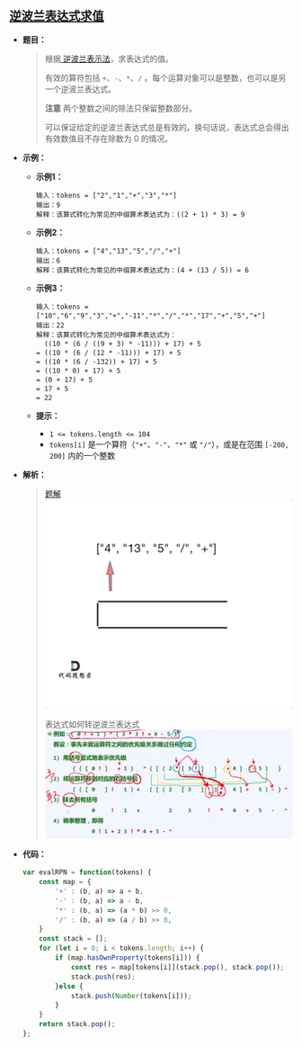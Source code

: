 ## [逆波兰表达式求值](https://leetcode.cn/problems/evaluate-reverse-polish-notation/)

* **题目：**

  >根据[ 逆波兰表示法](https://baike.baidu.com/item/逆波兰式/128437)，求表达式的值。
  >
  >有效的算符包括 `+`、`-`、`*`、`/` 。每个运算对象可以是整数，也可以是另一个逆波兰表达式。
  >
  >**注意** 两个整数之间的除法只保留整数部分。
  >
  >可以保证给定的逆波兰表达式总是有效的。换句话说，表达式总会得出有效数值且不存在除数为 0 的情况。

* **示例：**

  * **示例1：**

    ```
    输入：tokens = ["2","1","+","3","*"]
    输出：9
    解释：该算式转化为常见的中缀算术表达式为：((2 + 1) * 3) = 9
    ```

  * **示例2：**

    ```
    输入：tokens = ["4","13","5","/","+"]
    输出：6
    解释：该算式转化为常见的中缀算术表达式为：(4 + (13 / 5)) = 6
    ```

  * **示例3：**

    ```
    输入：tokens = ["10","6","9","3","+","-11","*","/","*","17","+","5","+"]
    输出：22
    解释：该算式转化为常见的中缀算术表达式为：
      ((10 * (6 / ((9 + 3) * -11))) + 17) + 5
    = ((10 * (6 / (12 * -11))) + 17) + 5
    = ((10 * (6 / -132)) + 17) + 5
    = ((10 * 0) + 17) + 5
    = (0 + 17) + 5
    = 17 + 5
    = 22
    ```

  * **提示：**

    * `1 <= tokens.length <= 104`
    * `tokens[i]` 是一个算符（`"+"`、`"-"`、`"*"` 或 `"/"`），或是在范围 `[-200, 200]` 内的一个整数

* **解析：**

  >[题解](https://programmercarl.com/0150.%E9%80%86%E6%B3%A2%E5%85%B0%E8%A1%A8%E8%BE%BE%E5%BC%8F%E6%B1%82%E5%80%BC.html#%E9%A2%98%E5%A4%96%E8%AF%9D)<br>![150.逆波兰表达式求值](05.逆波兰表达式求值.assets/150.逆波兰表达式求值.gif)
  >
  >表达式如何转逆波兰表达式<br>![image-20220829195204019](05.逆波兰表达式求值.assets/image-20220829195204019.png)

* **代码：**

  ```js
  var evalRPN = function(tokens) {
      const map = {
          '+' : (b, a) => a + b,
          '-' : (b, a) => a - b,
          '*' : (b, a) => (a * b) >> 0,
          '/' : (b, a) => (a / b) >> 0,
      }
      const stack = [];
      for (let i = 0; i < tokens.length; i++) {
          if (map.hasOwnProperty(tokens[i])) {
              const res = map[tokens[i]](stack.pop(), stack.pop());
              stack.push(res);
          }else {
              stack.push(Number(tokens[i]));
          }
      }
      return stack.pop();
  };
  ```